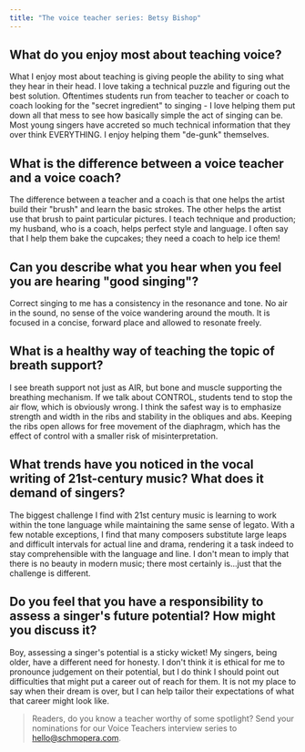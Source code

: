 ```yaml
---
title: "The voice teacher series: Betsy Bishop"
---
```


## What do you enjoy most about teaching voice?

What I enjoy most about teaching is giving people the ability to sing what they hear in their head.  I love taking a technical puzzle and figuring out the best solution.  Oftentimes students run from teacher to teacher or coach to coach looking for the "secret ingredient"  to singing - I love helping them put down all that mess to see how basically simple the act of singing can be.  Most young singers have accreted so much technical information that they over think EVERYTHING.  I enjoy helping them "de-gunk" themselves.

## What is the difference between a voice teacher and a voice coach?

The difference between a teacher and a coach is that one helps the artist build their "brush" and learn the basic strokes.  The other helps the artist use that brush to paint particular pictures. I teach technique and production; my husband, who is a coach, helps perfect style and language.  I often say that I help them bake the cupcakes; they need a coach to help ice them!

##	Can you describe what you hear when you feel you are hearing "good singing"?

Correct singing to me has a consistency in the resonance and tone.  No air in the sound, no sense of the voice wandering around the mouth.  It is focused in a concise, forward place and allowed to resonate freely.

## What is a healthy way of teaching the topic of breath support?

I see breath support not just as AIR, but bone and muscle supporting the breathing mechanism.  If we talk about CONTROL, students tend to stop the air flow, which is obviously wrong.  I think the safest way is to emphasize strength and width in the ribs and stability in the obliques and abs. Keeping the ribs open allows for free movement of the diaphragm, which has the effect of control with a smaller risk of misinterpretation. 

## What trends have you noticed in the vocal writing of 21st-century music? What does it demand of singers?

The biggest challenge I find with 21st century music is learning to work within the tone language while maintaining the same sense of legato.  With a few notable exceptions, I find that many composers substitute large leaps and difficult intervals for actual line and drama, rendering it a task indeed to stay comprehensible with the language and line.  I don't mean to imply that there is no beauty in modern music; there most certainly is...just that the challenge is different.

## Do you feel that you have a responsibility to assess a singer's future potential? How might you discuss it?

Boy, assessing a singer's potential is a sticky wicket!  My singers, being older, have a different need for honesty.  I don't think it is ethical for me to pronounce judgement on their potential, but I do think I should point out difficulties that might put a career out of reach for them.  It is not my place to say when their dream is over, but I can help tailor their expectations of what that career might look like.

>Readers, do you know a teacher worthy of some spotlight? Send your nominations for our Voice Teachers interview series to [hello@schmopera.com](mailto:hello@schmopera.com).
